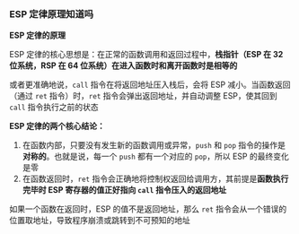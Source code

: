### ESP 定律原理知道吗

**ESP 定律的原理**

ESP 定律的核心思想是：在正常的函数调用和返回过程中，**栈指针（ESP 在 32 位系统，RSP 在 64 位系统）在进入函数时和离开函数时是相等的**

或者更准确地说，`call` 指令在将返回地址压入栈后，会将 ESP 减小。当函数返回（通过 `ret` 指令）时，`ret` 指令会弹出返回地址，并自动调整 ESP，使其回到 `call` 指令执行之前的状态

**ESP 定律的两个核心结论：**

1. 在函数内部，只要没有发生新的函数调用或异常，`push` 和 `pop` 指令的操作是**对称的**。也就是说，每一个 `push` 都有一个对应的 `pop`，所以 ESP 的最终变化是零
2. 在函数返回时，`ret` 指令会正确地将控制权返回给调用方，其前提是**函数执行完毕时 ESP 寄存器的值正好指向 `call` 指令压入的返回地址**

如果一个函数在返回时，ESP 的值不是返回地址，那么 `ret` 指令会从一个错误的位置取地址，导致程序崩溃或跳转到不可预知的地址
